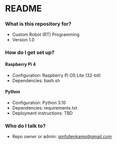 # README #

### What is this repository for? ###

* Custom Robot (RT) Programming
* Version 1.0

### How do I get set up? ###

#### Raspberry Pi 4 ####

* Configuration: Raspberry Pi OS Lite (32-bit)
* Dependencies: bash.sh

#### Python ####

* Configuration: Python 3.10
* Dependencies: requirements.txt
* Deployment instructions: TBD

### Who do I talk to? ###

* Repo owner or admin: gmfullenkamp@gmail.com